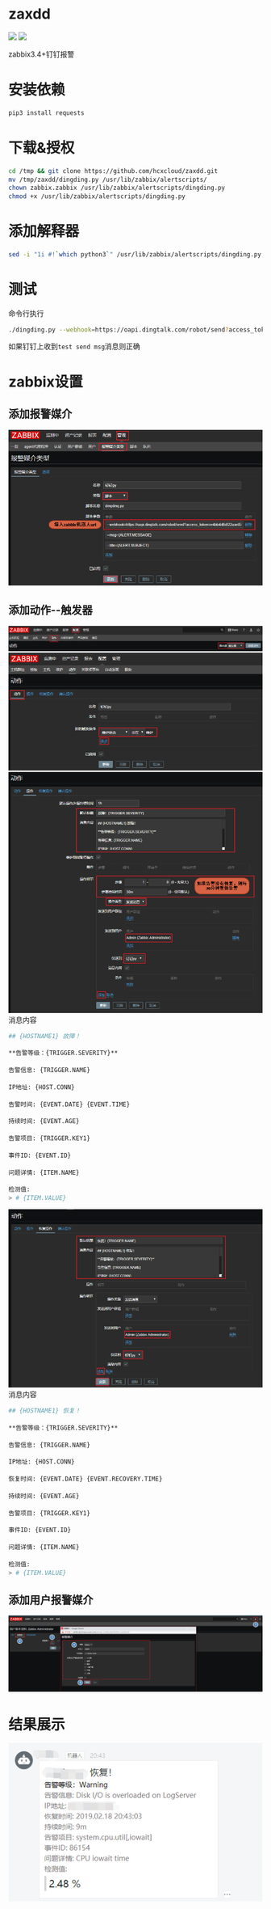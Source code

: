 # zaxdd
![](https://img.shields.io/badge/-Python3-green.svg)
![](https://img.shields.io/badge/-Zabbix3.4%2B-red.svg)

zabbix3.4+钉钉报警

# 安装依赖
```bash
pip3 install requests
```

# 下载&授权
```bash
cd /tmp && git clone https://github.com/hcxcloud/zaxdd.git
mv /tmp/zaxdd/dingding.py /usr/lib/zabbix/alertscripts/
chown zabbix.zabbix /usr/lib/zabbix/alertscripts/dingding.py
chmod +x /usr/lib/zabbix/alertscripts/dingding.py
```

# 添加解释器
```bash
sed -i "1i #!`which python3`" /usr/lib/zabbix/alertscripts/dingding.py
```

# 测试
命令行执行
```bash
./dingding.py --webhook=https://oapi.dingtalk.com/robot/send?access_token=e4bb4d6df22aae87d274c8786ac818363268b013d7052bf5993862acc415e671
```
如果钉钉上收到`test send msg`消息则正确

# zabbix设置
## 添加报警媒介
![](https://raw.githubusercontent.com/hcxcloud/zaxdd/master/img/dingding1.png)
## 添加动作--触发器
![](https://raw.githubusercontent.com/hcxcloud/zaxdd/master/img/dingding2.png)
![](https://raw.githubusercontent.com/hcxcloud/zaxdd/master/img/dingding3.png)
![](https://raw.githubusercontent.com/hcxcloud/zaxdd/master/img/dingding4.png)
消息内容
```bash
## {HOSTNAME1} 故障！

**告警等级：{TRIGGER.SEVERITY}**

告警信息: {TRIGGER.NAME} 

IP地址: {HOST.CONN} 

告警时间: {EVENT.DATE} {EVENT.TIME} 

持续时间: {EVENT.AGE}

告警项目: {TRIGGER.KEY1} 

事件ID: {EVENT.ID} 

问题详情: {ITEM.NAME}

检测值: 
> # {ITEM.VALUE}
```
![](https://raw.githubusercontent.com/hcxcloud/zaxdd/master/img/dingding5.png)
消息内容
```bash
## {HOSTNAME1} 恢复！

**告警等级：{TRIGGER.SEVERITY}**

告警信息: {TRIGGER.NAME} 

IP地址: {HOST.CONN} 

恢复时间: {EVENT.DATE} {EVENT.RECOVERY.TIME} 

持续时间: {EVENT.AGE}

告警项目: {TRIGGER.KEY1} 

事件ID: {EVENT.ID} 

问题详情: {ITEM.NAME}

检测值: 
> # {ITEM.VALUE}
```
## 添加用户报警媒介
![](https://raw.githubusercontent.com/hcxcloud/zaxdd/master/img/dingding6.png)

# 结果展示
![](https://raw.githubusercontent.com/hcxcloud/zaxdd/master/img/dingding7.png)
